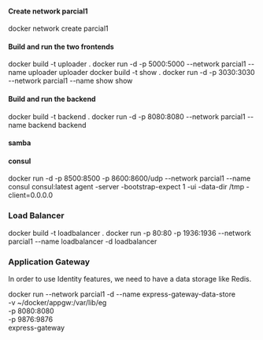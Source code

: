 #### Create network parcial1
docker network create parcial1
#### Build and run the two frontends
docker build -t uploader .
docker run -d -p 5000:5000 --network parcial1 --name uploader uploader
docker build -t show .
docker run -d -p 3030:3030 --network parcial1 --name show show
#### Build and run the backend
docker build -t backend .
docker run -d -p 8080:8080 --network parcial1 --name backend backend
#### samba

#### consul

docker run -d -p 8500:8500 -p 8600:8600/udp --network parcial1 --name consul consul:latest agent -server -bootstrap-expect 1 -ui -data-dir /tmp -client=0.0.0.0

### Load Balancer
docker build -t loadbalancer .
docker run -p 80:80
-p 1936:1936
--network parcial1
--name loadbalancer
-d
loadbalancer

### Application Gateway

In order to use Identity features, we need to have a data storage like Redis.

docker run --network parcial1 -d --name express-gateway-data-store \
                -v ~/docker/appgw:/var/lib/eg \
                -p 8080:8080 \
                -p 9876:9876 \
                express-gateway